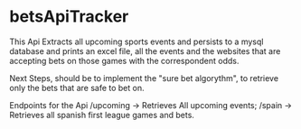 # betsApiTracker

This Api Extracts all upcoming sports events and persists to a mysql database and prints an excel file, all the events and the websites that are accepting bets on those games with the correspondent odds.

Next Steps, should be to implement the "sure bet algorythm", to retrieve only the bets that are safe to bet on.

Endpoints for the Api
/upcoming -> Retrieves All upcoming events;
/spain ->   Retrieves all spanish first league games and bets.

